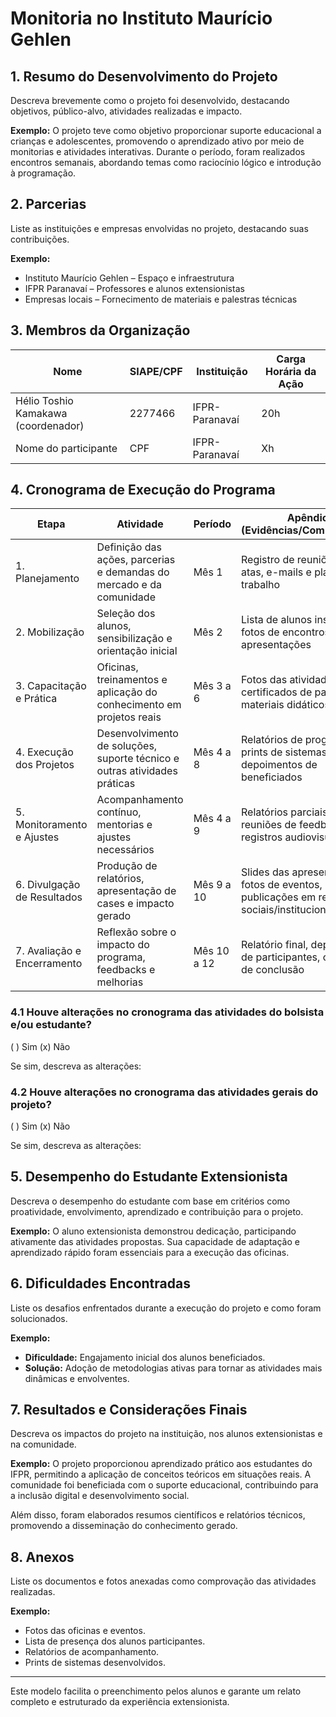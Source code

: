 # **Monitoria no Instituto Maurício Gehlen**

## **1. Resumo do Desenvolvimento do Projeto**

Descreva brevemente como o projeto foi desenvolvido, destacando objetivos, público-alvo, atividades realizadas e impacto.

**Exemplo:**
O projeto teve como objetivo proporcionar suporte educacional a crianças e adolescentes, promovendo o aprendizado ativo por meio de monitorias e atividades interativas. Durante o período, foram realizados encontros semanais, abordando temas como raciocínio lógico e introdução à programação.

## **2. Parcerias**

Liste as instituições e empresas envolvidas no projeto, destacando suas contribuições.

**Exemplo:**
- Instituto Maurício Gehlen – Espaço e infraestrutura
- IFPR Paranavaí – Professores e alunos extensionistas
- Empresas locais – Fornecimento de materiais e palestras técnicas

## **3. Membros da Organização**

| Nome | SIAPE/CPF | Instituição | Carga Horária da Ação |
|------|----------|-------------|----------------------|
| Hélio Toshio Kamakawa (coordenador) | 2277466 | IFPR-Paranavaí | 20h |
| Nome do participante | CPF | IFPR-Paranavaí | Xh |

## **4. Cronograma de Execução do Programa**

| Etapa | Atividade | Período | Apêndice (Evidências/Comprovações) |
|-------|-----------|---------|----------------------------------|
| 1. Planejamento | Definição das ações, parcerias e demandas do mercado e da comunidade | Mês 1 | Registro de reuniões iniciais, atas, e-mails e plano de trabalho |
| 2. Mobilização | Seleção dos alunos, sensibilização e orientação inicial | Mês 2 | Lista de alunos inscritos, fotos de encontros e apresentações |
| 3. Capacitação e Prática | Oficinas, treinamentos e aplicação do conhecimento em projetos reais | Mês 3 a 6 | Fotos das atividades, certificados de participação, materiais didáticos |
| 4. Execução dos Projetos | Desenvolvimento de soluções, suporte técnico e outras atividades práticas | Mês 4 a 8 | Relatórios de progresso, prints de sistemas criados, depoimentos de beneficiados |
| 5. Monitoramento e Ajustes | Acompanhamento contínuo, mentorias e ajustes necessários | Mês 4 a 9 | Relatórios parciais, atas de reuniões de feedback, registros audiovisuais |
| 6. Divulgação de Resultados | Produção de relatórios, apresentação de cases e impacto gerado | Mês 9 a 10 | Slides das apresentações, fotos de eventos, publicações em redes sociais/institucionais |
| 7. Avaliação e Encerramento | Reflexão sobre o impacto do programa, feedbacks e melhorias | Mês 10 a 12 | Relatório final, depoimentos de participantes, certificados de conclusão |

### **4.1 Houve alterações no cronograma das atividades do bolsista e/ou estudante?**
( ) Sim (x) Não

Se sim, descreva as alterações:

### **4.2 Houve alterações no cronograma das atividades gerais do projeto?**
( ) Sim (x) Não

Se sim, descreva as alterações:

## **5. Desempenho do Estudante Extensionista**

Descreva o desempenho do estudante com base em critérios como proatividade, envolvimento, aprendizado e contribuição para o projeto.

**Exemplo:**
O aluno extensionista demonstrou dedicação, participando ativamente das atividades propostas. Sua capacidade de adaptação e aprendizado rápido foram essenciais para a execução das oficinas.

## **6. Dificuldades Encontradas**

Liste os desafios enfrentados durante a execução do projeto e como foram solucionados.

**Exemplo:**
- **Dificuldade:** Engajamento inicial dos alunos beneficiados.
- **Solução:** Adoção de metodologias ativas para tornar as atividades mais dinâmicas e envolventes.

## **7. Resultados e Considerações Finais**

Descreva os impactos do projeto na instituição, nos alunos extensionistas e na comunidade.

**Exemplo:**
O projeto proporcionou aprendizado prático aos estudantes do IFPR, permitindo a aplicação de conceitos teóricos em situações reais. A comunidade foi beneficiada com o suporte educacional, contribuindo para a inclusão digital e desenvolvimento social.

Além disso, foram elaborados resumos científicos e relatórios técnicos, promovendo a disseminação do conhecimento gerado.

## **8. Anexos**

Liste os documentos e fotos anexadas como comprovação das atividades realizadas.

**Exemplo:**
- Fotos das oficinas e eventos.
- Lista de presença dos alunos participantes.
- Relatórios de acompanhamento.
- Prints de sistemas desenvolvidos.

---

Este modelo facilita o preenchimento pelos alunos e garante um relato completo e estruturado da experiência extensionista.
